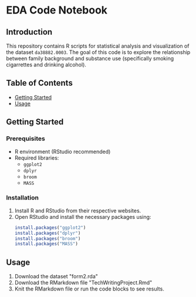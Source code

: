 # EDA Code Notebook

## Introduction
This repository contains R scripts for statistical analysis and visualization of the dataset `da38882.0003`. The goal of this code is to explore the relationship between family background and substance use (specifically smoking cigarrettes and drinking alcohol).

## Table of Contents
- [Getting Started](#getting-started)
- [Usage](#usage)

## Getting Started
### Prerequisites
- R environment (RStudio recommended)
- Required libraries:
  - `ggplot2`
  - `dplyr`
  - `broom`
  - `MASS`

### Installation
1. Install R and RStudio from their respective websites.
2. Open RStudio and install the necessary packages using:
   ```R
   install.packages("ggplot2")
   install.packages("dplyr")
   install.packages("broom")
   install.packages("MASS")

## Usage
1. Download the dataset "form2.rda"
2. Download the RMarkdown file "TechWritingProject.Rmd"
3. Knit the RMarkdown file or run the code blocks to see results.
